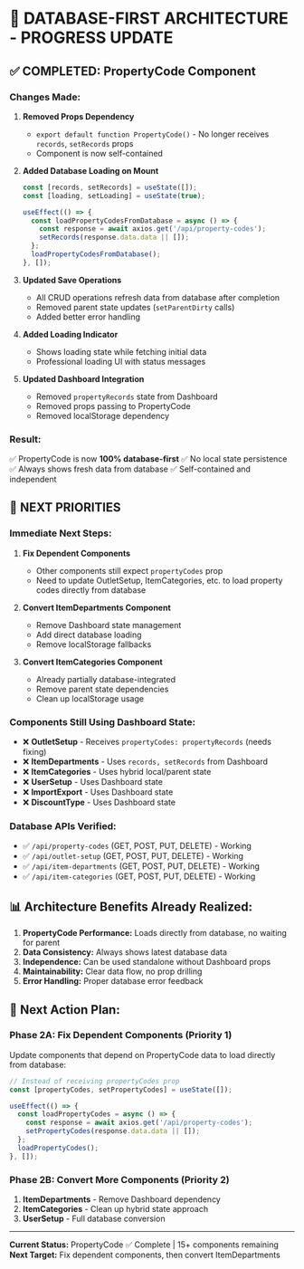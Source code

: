 # 🎯 **DATABASE-FIRST ARCHITECTURE - PROGRESS UPDATE**

## ✅ **COMPLETED: PropertyCode Component**

### **Changes Made:**
1. **Removed Props Dependency**
   - `export default function PropertyCode()` - No longer receives `records`, `setRecords` props
   - Component is now self-contained

2. **Added Database Loading on Mount**
   ```javascript
   const [records, setRecords] = useState([]);
   const [loading, setLoading] = useState(true);
   
   useEffect(() => {
     const loadPropertyCodesFromDatabase = async () => {
       const response = await axios.get('/api/property-codes');
       setRecords(response.data.data || []);
     };
     loadPropertyCodesFromDatabase();
   }, []);
   ```

3. **Updated Save Operations**
   - All CRUD operations refresh data from database after completion
   - Removed parent state updates (`setParentDirty` calls)
   - Added better error handling

4. **Added Loading Indicator**
   - Shows loading state while fetching initial data
   - Professional loading UI with status messages

5. **Updated Dashboard Integration**
   - Removed `propertyRecords` state from Dashboard
   - Removed props passing to PropertyCode
   - Removed localStorage dependency

### **Result:**
✅ PropertyCode is now **100% database-first**
✅ No local state persistence
✅ Always shows fresh data from database
✅ Self-contained and independent

## 🔄 **NEXT PRIORITIES**

### **Immediate Next Steps:**
1. **Fix Dependent Components**
   - Other components still expect `propertyCodes` prop
   - Need to update OutletSetup, ItemCategories, etc. to load property codes directly from database

2. **Convert ItemDepartments Component**
   - Remove Dashboard state management
   - Add direct database loading
   - Remove localStorage fallbacks

3. **Convert ItemCategories Component**
   - Already partially database-integrated
   - Remove parent state dependencies
   - Clean up localStorage usage

### **Components Still Using Dashboard State:**
- ❌ **OutletSetup** - Receives `propertyCodes: propertyRecords` (needs fixing)
- ❌ **ItemDepartments** - Uses `records, setRecords` from Dashboard
- ❌ **ItemCategories** - Uses hybrid local/parent state
- ❌ **UserSetup** - Uses Dashboard state
- ❌ **ImportExport** - Uses Dashboard state
- ❌ **DiscountType** - Uses Dashboard state

### **Database APIs Verified:**
- ✅ `/api/property-codes` (GET, POST, PUT, DELETE) - Working
- ✅ `/api/outlet-setup` (GET, POST, PUT, DELETE) - Working  
- ✅ `/api/item-departments` (GET, POST, PUT, DELETE) - Working
- ✅ `/api/item-categories` (GET, POST, PUT, DELETE) - Working

## 📊 **Architecture Benefits Already Realized:**

1. **PropertyCode Performance:** Loads directly from database, no waiting for parent
2. **Data Consistency:** Always shows latest database data
3. **Independence:** Can be used standalone without Dashboard props
4. **Maintainability:** Clear data flow, no prop drilling
5. **Error Handling:** Proper database error feedback

## 🚀 **Next Action Plan:**

### **Phase 2A: Fix Dependent Components (Priority 1)**
Update components that depend on PropertyCode data to load directly from database:

```javascript
// Instead of receiving propertyCodes prop
const [propertyCodes, setPropertyCodes] = useState([]);

useEffect(() => {
  const loadPropertyCodes = async () => {
    const response = await axios.get('/api/property-codes');
    setPropertyCodes(response.data.data || []);
  };
  loadPropertyCodes();
}, []);
```

### **Phase 2B: Convert More Components (Priority 2)**
1. **ItemDepartments** - Remove Dashboard dependency
2. **ItemCategories** - Clean up hybrid state approach  
3. **UserSetup** - Full database conversion

---

**Current Status:** PropertyCode ✅ Complete | 15+ components remaining
**Next Target:** Fix dependent components, then convert ItemDepartments
